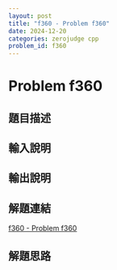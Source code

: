 ```yaml
---
layout: post
title: "f360 - Problem f360"
date: 2024-12-20
categories: zerojudge cpp
problem_id: f360
---
```


# Problem f360

## 題目描述



## 輸入說明



## 輸出說明



## 解題連結

[f360 - Problem f360](https://zerojudge.tw/ShowProblem?problemid=f360)

## 解題思路

